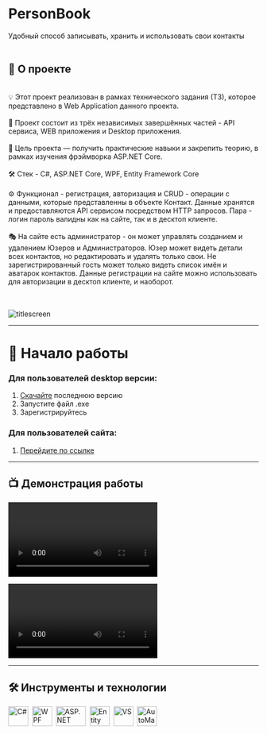 # PersonBook
Удобный способ записывать, хранить и использовать свои контакты<br><br>

## 📖 О проекте<br> 
<br>
💡 Этот проект реализован в рамках технического задания (ТЗ), которое представлено в Web Application данного проекта.<br><br>
🧩 Проект состоит из трёх независимых завершённых частей - API сервиса, WEB приложения и Desktop приложения.<br><br>
🎯 Цель проекта — получить практические навыки и закрепить теорию, в рамках изучения фрэймворка ASP.NET Core.<br><br>
🛠 Стек - C#, ASP.NET Core, WPF, Entity Framework Core<br><br>
⚙️ Функционал - регистрация, авторизация и CRUD - операции с данными, которые представленны в объекте Контакт. Данные хранятся и предоставляются API сервисом посредством HTTP запросов. Пара - логин пароль валидны как на сайте, так и в десктоп клиенте.<br><br>
🎭 На сайте есть администратор - он может управлять созданием и удалением Юзеров и Администраторов. Юзер может видеть детали всех контактов, но редактировать и удалять только свои. Не зарегистрированный гость может только видеть список имён и аватарок контактов. Данные регистрации на сайте можно использовать для авторизации в десктоп клиенте, и наоборот.<br><br><br> 

![titlescreen](https://user-images.githubusercontent.com/77357671/178049289-e7f09bbc-ca33-4352-b0a5-f992a5f84471.png)


---
# 🚀 Начало работы
### Для пользователей desktop версии:
1. [Скачайте](https://github.com/EvgeniyLyapunov/PersonBook/releases/download/1.0/publish.zip) последнюю версию  
2. Запустите файл .exe 
3. Зарегистрируйтесь


### Для пользователей сайта:
1. [Перейдите по ссылке](http://)



---




## 📺 Демонстрация работы

<video src="https://user-images.githubusercontent.com/77357671/178057265-4589fecd-da66-4539-852f-ec0bed3847b4.mp4" ></video>

<video src="https://user-images.githubusercontent.com/77357671/178059785-9007446a-ef32-4977-943f-6390ee0b5a6f.mp4" ></video>






---
## 🛠️ Инструменты и технологии
<div>
<a>
   <img src="https://user-images.githubusercontent.com/61462657/171970442-3c60c757-6df1-4d2f-8d20-200e1f2d4448.svg"  title="C#" alt="С#" width="40" height="40"/>&nbsp;
</a>

<a>
   <img src="https://user-images.githubusercontent.com/77357671/178060769-b5ad4d71-041c-448d-b33a-94997559aa0d.png" title="WPF" alt="WPF" width="40" height="40"/>&nbsp;
</a>

<a>
   <img src="https://user-images.githubusercontent.com/77357671/178063226-c8ee96c0-44c5-4b2d-a1d1-356b509563ee.png" title="ASP.NET Core" alt="ASP.NET Core" width="60" height="40"/>&nbsp;
</a>   

<a>
   <img src="https://user-images.githubusercontent.com/77357671/178065354-e1b3ef76-755d-4fc6-8cb4-9cdb97e662f8.png" title="Entity Framework Core" alt="Entity Framework Core" height="40" />&nbsp;
</a>   

<a>
   <img src="https://user-images.githubusercontent.com/77357671/178066126-75ff0003-6023-4dc6-88a5-ec98de838b9b.png" title="VS" alt="VS" height="40" />&nbsp;
</a>   

<a>
   <img src="https://user-images.githubusercontent.com/61462657/171980547-0b97aec8-7e04-49e1-b6b5-8905651249b3.png" title="AutoMapper" alt="AutoMapper" width="40" height="40"/>&nbsp;
</a>   

</div>



